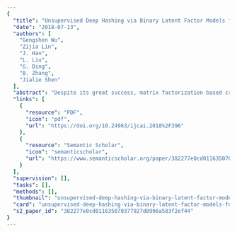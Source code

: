 ```yaml
---
{
  "title": "Unsupervised Deep Hashing via Binary Latent Factor Models for Large-scale Cross-modal Retrieval",
  "date": "2018-07-13",
  "authors": [
    "Gengshen Wu",
    "Zijia Lin",
    "J. Han",
    "L. Liu",
    "G. Ding",
    "B. Zhang",
    "Jialie Shen"
  ],
  "abstract": "Despite its great success, matrix factorization based cross-modality hashing suffers from two problems: 1) there is no engagement between feature learning and binarization; and 2) most existing methods impose the relaxation strategy by discarding the discrete constraints when learning the hash function, which usually yields suboptimal solutions. In this paper, we propose a multimodal hashing framework, termed Unsupervised Deep Cross-Modal Hashing (UDCMH), for multimodal data search via integrating deep learning and matrix factorization with binary latent factor models. On one hand, our unsupervised deep learning framework enables the feature learning to be jointly optimized with the binarization. On the other hand, the hashing system based on the binary latent factor models can generate unified binary codes by solving a discrete-constrained objective function directly with no need for relaxation. Moreover, novel Laplacian constraints are incorporated into the objective function, which allow to preserve not only the nearest neighbors that are commonly considered in the literature but also the farthest neighbors of data. Extensive experiments on multiple datasets highlight the superiority of the proposed framework over several state-of-the-art baselines.",
  "links": [
    {
      "resource": "PDF",
      "icon": "pdf",
      "url": "https://doi.org/10.24963/ijcai.2018%2F396"
    },
    {
      "resource": "Semantic Scholar",
      "icon": "semanticscholar",
      "url": "https://www.semanticscholar.org/paper/382277e0cd011635070377927d8996a583f2ef44"
    }
  ],
  "supervision": [],
  "tasks": [],
  "methods": [],
  "thumbnail": "unsupervised-deep-hashing-via-binary-latent-factor-models-for-large-scale-cross-modal-retrieval-thumb.jpg",
  "card": "unsupervised-deep-hashing-via-binary-latent-factor-models-for-large-scale-cross-modal-retrieval-card.jpg",
  "s2_paper_id": "382277e0cd011635070377927d8996a583f2ef44"
}
---
```


